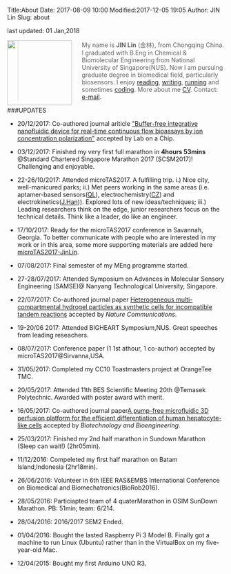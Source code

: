 Title:About
Date: 2017-08-09 10:00
Modified:2017-12-05 19:05
Author: JIN Lin
Slug: about


last updated:    01 Jan,2018

<img src="/images/avatar.jpg" align="left" width="150" style="padding-right:20px;"/>

> My name is **JIN Lin** (金林), from Chongqing China. I graduated with B.Eng in Chemical & Biomolecular Engineering from National University of Singapore(NUS). Now I am pursuing graduate degree in biomedical field, particularly biosensors.
> I enjoy [reading](https://www.douban.com/people/auvillage/), [writing](https://www.quora.com/profile/Forrest-Jin), [running](http://linnus.net/posts/2016/Jul/23/ToastMasters-CC3-Get-to-the-Point/) and sometimes [coding](http://github.com/DanceOfDragon). More about me [CV](/pdfs/CV-JinLin-2017.pdf). Contact: <a href="jin@linnus.net">e-mail</a>. 



###UPDATES

- 20/12/2017: Co-authored journal ariticle ["Buffer-free integrative nanofluidic device for real-time continuous flow bioassays by ion concentration polarization"](http://pubs.rsc.org/en/content/articlelanding/2017/lc/c7lc01066d#!divAbstract) accepted by Lab on a Chip. 
- 03/12/2017: Finished my very first full marathon in **4hours 53mins** @Standard Chartered Singapore Marathon 2017 (SCSM2017)! Challenging and enjoyable. 

- 22-26/10/2017: Attended microTAS2017. A fulfilling trip. i.) Nice city, well-manicured parks; ii.) Met peers working in the same areas (i.e. aptamer-based sensors([QL](http://me.columbia.edu/qiao-lin-0)), electrochemistry([CZ](http://chenzhao.ca)) and electrokinetics([J.Han](http://www.rle.mit.edu/micronano/))). Explored lots of new ideas/techniques; iii.) Leading researchers think on the edge, junior researchers focus on the technical details. Think like a leader, do like an engineer.
- 17/10/2017: Ready for the microTAS2017 conference in Savannah, Georgia. To better communicate with people who are interested in my work or in this area, some more supporting materials are added here [microTAS2017-JinLin](/pdfs/microTAS2017-JinLin.pdf).  
- 07/08/2017: Final semester of my MEng programme started.
- 27-28/07/2017: Attended Symposium on Advances in Molecular Sensory Engineering (SAMSE)@ Nanyang Technological University, Singapore. 
- 22/07/2017: Co-authored journal paper [Heterogeneous multi-compartmental hydrogel particles as synthetic cells for incompatible tandem reactions](https://www.nature.com/articles/s41467-017-00757-4) accepted by *Nature Communications*.
- 19-20/06 2017: Attended BIGHEART Symposium,NUS. Great speeches from leading reseachers. 
- 08/07/2017: Conference paper (1 1st athour, 1 co-author) accepted by microTAS2017@Sirvanna,USA.
- 31/05/2017: Completed my CC10 Toastmasters project at OrangeTee TMC.
- 20/05/2017: Attended 11th BES Scientific Meeting 20th @Temasek Polytechnic. Awarded with poster award with merit.
- 16/05/2017: Co-authored journal paper[A pump-free microfluidic 3D perfusion platform for the efficient differentiation of human hepatocyte-like cells](http://onlinelibrary.wiley.com/doi/10.1002/bit.26341/abstract) accepted by *Biotechnology and Bioengineering*.
- 25/03/2017: Finished my 2nd half marathon in Sundown Marathon (Sleep can wait!) (2hr05min).
- 11/12/2016: Compeleted my first half marathon on Batam Island,Indonesia (2hr18min). 
- 26/06/2016: Volunteer in 6th IEEE RAS&EMBS International Conference on Biomedical and Biomechatronics(BioRob2016).
- 28/05/2016: Particiapted team of 4 quaterMarathon in OSIM SunDown Marathon. PB: 51min; team: 6/214.
- 28/04/2016: 2016/2017 SEM2 Ended.
- 01/04/2016: Bought the lasted Raspberry Pi 3 Model B. Finally got a machine to run Linux (Ubuntu) rather than  in the VirtualBox on my five-year-old Mac.
- 12/04/2015: Bought my first Arduino UNO R3.








